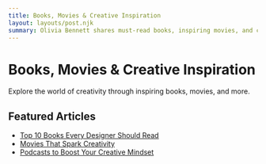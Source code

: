```yaml
---
title: Books, Movies & Creative Inspiration
layout: layouts/post.njk
summary: Olivia Bennett shares must-read books, inspiring movies, and creative content.
---
```

# Books, Movies & Creative Inspiration

Explore the world of creativity through inspiring books, movies, and more.

## Featured Articles
- [Top 10 Books Every Designer Should Read](/topics/books-movies/top-books/)
- [Movies That Spark Creativity](/topics/books-movies/inspiring-movies/)
- [Podcasts to Boost Your Creative Mindset](/topics/books-movies/creative-podcasts/)
